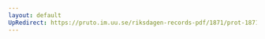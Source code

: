 ```yaml
---
layout: default
UpRedirect: https://pruto.im.uu.se/riksdagen-records-pdf/1871/prot-1871--fk--403/prot-1871--fk--403_001.pdf
---
```

